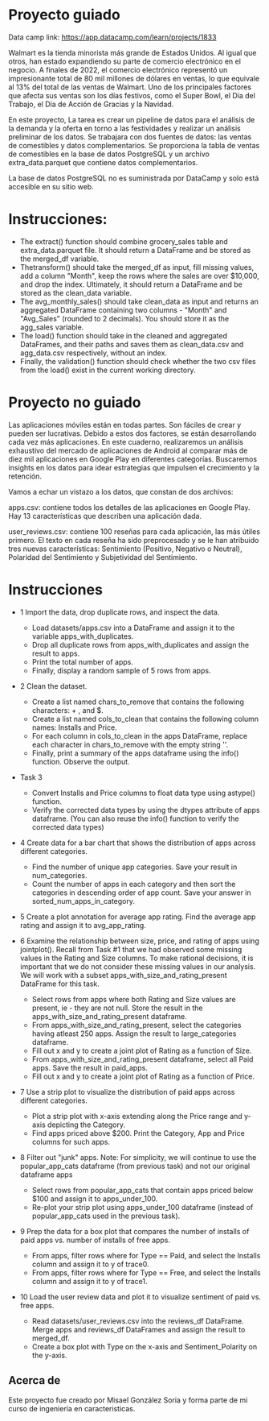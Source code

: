 # Proyecto guiado
Data camp link: https://app.datacamp.com/learn/projects/1833

Walmart es la tienda minorista más grande de Estados Unidos. Al igual que otros, han estado expandiendo su parte de comercio electrónico en el negocio. A finales de 2022, el comercio electrónico representó un impresionante total de 80 mil millones de dólares en ventas, lo que equivale al 13% del total de las ventas de Walmart. Uno de los principales factores que afecta sus ventas son los días festivos, como el Super Bowl, el Día del Trabajo, el Día de Acción de Gracias y la Navidad.

En este proyecto, La tarea es crear un pipeline de datos para el análisis de la demanda y la oferta en torno a las festividades y realizar un análisis preliminar de los datos. Se trabajara con dos fuentes de datos: las ventas de comestibles y datos complementarios. Se proporciona la tabla de ventas de comestibles en la base de datos PostgreSQL y un archivo extra_data.parquet que contiene datos complementarios.

La base de datos PostgreSQL no es suministrada por DataCamp y solo está accesible en su sitio web.

# Instrucciones:
- The extract() function should combine grocery_sales table and extra_data.parquet file. It should return a DataFrame and be stored as the merged_df variable.
- Thetransform() should take the merged_df as input, fill missing values, add a column "Month", keep the rows where the sales are over $10,000, and drop the index. Ultimately, it should return a DataFrame and be stored as the clean_data variable.
- The avg_monthly_sales() should take clean_data as input and returns an aggregated DataFrame containing two columns - "Month" and "Avg_Sales" (rounded to 2 decimals). You should store it as the agg_sales variable.
- The load() function should take in the cleaned and aggregated DataFrames, and their paths and saves them as clean_data.csv and agg_data.csv respectively, without an index.
- Finally, the validation() function should check whether the two csv files from the load() exist in the current working directory.

# Proyecto no guiado
Las aplicaciones móviles están en todas partes. Son fáciles de crear y pueden ser lucrativas. Debido a estos dos factores, se están desarrollando cada vez más aplicaciones. En este cuaderno, realizaremos un análisis exhaustivo del mercado de aplicaciones de Android al comparar más de diez mil aplicaciones en Google Play en diferentes categorías. Buscaremos insights en los datos para idear estrategias que impulsen el crecimiento y la retención.

Vamos a echar un vistazo a los datos, que constan de dos archivos:

apps.csv: contiene todos los detalles de las aplicaciones en Google Play. Hay 13 características que describen una aplicación dada.

user_reviews.csv: contiene 100 reseñas para cada aplicación, las más útiles primero. El texto en cada reseña ha sido preprocesado y se le han atribuido tres nuevas características: Sentimiento (Positivo, Negativo o Neutral), Polaridad del Sentimiento y Subjetividad del Sentimiento.

# Instrucciones
- 1 Import the data, drop duplicate rows, and inspect the data.

	- Load datasets/apps.csv into a DataFrame and assign it to the variable  apps_with_duplicates.
	- Drop all duplicate rows from apps_with_duplicates and assign the result to apps.
	- Print the total number of apps.
	- Finally, display a random sample of 5 rows from apps.

- 2 Clean the dataset.
	- Create a list named chars_to_remove that contains the following characters: + , and $.
	- Create a list named cols_to_clean that contains the following column names: Installs and Price.
	- For each column in cols_to_clean in the apps DataFrame, replace each character in chars_to_remove with the empty string ''.
	- Finally, print a summary of the apps dataframe using the info() function. Observe the output.
- Task 3 
	- Convert Installs and Price columns to float data type using astype() function.
	- Verify the corrected data types by using the dtypes attribute of apps dataframe. (You can also reuse the info() function to verify the corrected data types)
- 4 Create data for a bar chart that shows the distribution of apps across different categories.

	- Find the number of unique app categories. Save your result in num_categories.
	- Count the number of apps in each category and then sort the categories in descending order of app count. Save your answer in sorted_num_apps_in_category.
- 5 Create a plot annotation for average app rating.
Find the average app rating and assign it to avg_app_rating.
- 6 Examine the relationship between size, price, and rating of apps using jointplot().
Recall from Task #1 that we had observed some missing values in the Rating and Size columns. To make rational decisions, it is important that we do not consider these missing values in our analysis. We will work with a subset apps_with_size_and_rating_present DataFrame for this task.

	- Select rows from apps where both Rating and Size values are present, ie - they are not null. Store the result in the apps_with_size_and_rating_present dataframe.
	- From apps_with_size_and_rating_present, select the categories having atleast 250 apps. Assign the result to large_categories dataframe.
	- Fill out x and y to create a joint plot of Rating as a function of Size.
	- From apps_with_size_and_rating_present dataframe, select all Paid apps. Save the result in paid_apps.
	- Fill out x and y to create a joint plot of Rating as a function of Price.
- 7 Use a strip plot to visualize the distribution of paid apps across different categories.

	- Plot a strip plot with x-axis extending along the Price range and y-axis depicting the Category.
	- Find apps priced above $200. Print the Category, App and Price columns for such apps.
- 8 Filter out "junk" apps.
Note: For simplicity, we will continue to use the popular_app_cats dataframe (from previous task) and not our original dataframe apps

	- Select rows from popular_app_cats that contain apps priced below $100 and assign it to apps_under_100.
	- Re-plot your strip plot using apps_under_100 dataframe (instead of popular_app_cats used in the previous task).
- 9 Prep the data for a box plot that compares the number of installs of paid apps vs. number of installs of free apps.

	- From apps, filter rows where for Type == Paid, and select the Installs column and assign it to y of trace0.
	- From apps, filter rows where for Type == Free, and select the Installs column and assign it to y of trace1.
- 10 Load the user review data and plot it to visualize sentiment of paid vs. free apps.

	- Read datasets/user_reviews.csv into the reviews_df DataFrame.
Merge apps and reviews_df DataFrames and assign the result to merged_df.
	- Create a box plot with Type on the x-axis and Sentiment_Polarity on the y-axis.



## Acerca de

Este proyecto fue creado por Misael González Soria y forma parte de mi curso de ingeniería en caracteristicas.
